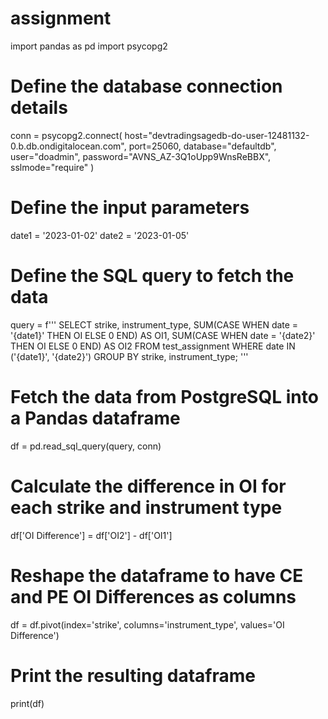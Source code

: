 # assignment
import pandas as pd
import psycopg2

# Define the database connection details
conn = psycopg2.connect(
    host="devtradingsagedb-do-user-12481132-0.b.db.ondigitalocean.com",
    port=25060,
    database="defaultdb",
    user="doadmin",
    password="AVNS_AZ-3Q1oUpp9WnsReBBX",
    sslmode="require"
)

# Define the input parameters
date1 = '2023-01-02'
date2 = '2023-01-05'

# Define the SQL query to fetch the data
query = f'''
SELECT strike, instrument_type, SUM(CASE WHEN date = '{date1}' THEN OI ELSE 0 END) AS OI1,
                                       SUM(CASE WHEN date = '{date2}' THEN OI ELSE 0 END) AS OI2
FROM test_assignment
WHERE date IN ('{date1}', '{date2}')
GROUP BY strike, instrument_type;
'''

# Fetch the data from PostgreSQL into a Pandas dataframe
df = pd.read_sql_query(query, conn)

# Calculate the difference in OI for each strike and instrument type
df['OI Difference'] = df['OI2'] - df['OI1']

# Reshape the dataframe to have CE and PE OI Differences as columns
df = df.pivot(index='strike', columns='instrument_type', values='OI Difference')

# Print the resulting dataframe
print(df)
